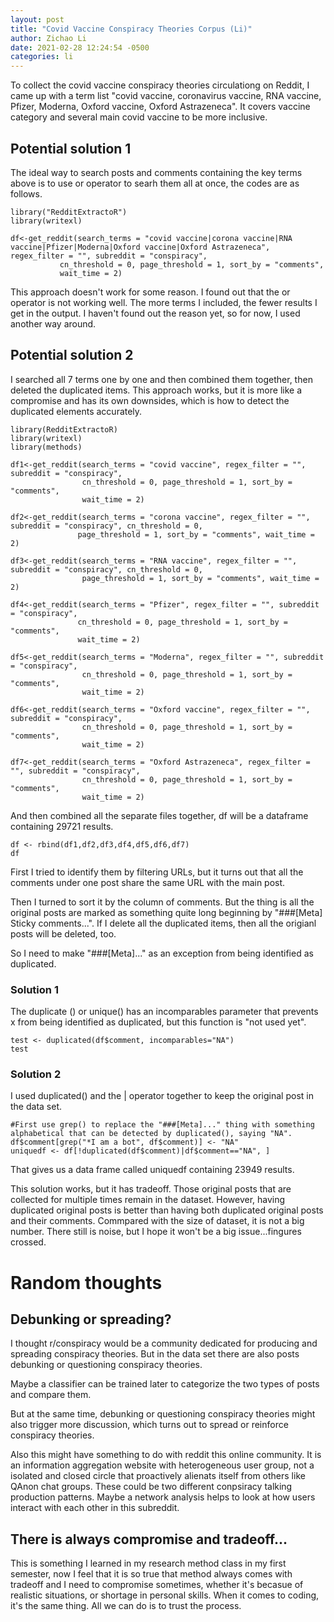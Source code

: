 ```yaml
---
layout: post
title: "Covid Vaccine Conspiracy Theories Corpus (Li)"
author: Zichao Li
date: 2021-02-28 12:24:54 -0500
categories: li
---
```


To collect the covid vaccine conspiracy theories circulationg on Reddit, I came up with a term list "covid vaccine, coronavirus vaccine, RNA vaccine, Pfizer, Moderna, Oxford vaccine, Oxford Astrazeneca". It covers vaccine category and several main covid vaccine to be more inclusive. 

## Potential solution 1
The ideal way to search posts and comments containing the key terms above is to use or operator to searh them all at once, the codes are as follows. 

```{r}
library("RedditExtractoR")
library(writexl)

df<-get_reddit(search_terms = "covid vaccine|corona vaccine|RNA vaccine|Pfizer|Moderna|Oxford vaccine|Oxford Astrazeneca", regex_filter = "", subreddit = "conspiracy",
           cn_threshold = 0, page_threshold = 1, sort_by = "comments",
           wait_time = 2)
```

This approach doesn't work for some reason. I found out that the or operator is not working well. The more terms I included, the fewer results I get in the output. I haven't found out the reason yet, so for now, I used another way around.

## Potential solution 2
I searched all 7 terms one by one and then combined them together, then deleted the duplicated items. This approach works, but it is more like a compromise and has its own downsides, which is how to detect the duplicated elements accurately. 

```{r}
library(RedditExtractoR)
library(writexl)
library(methods)

df1<-get_reddit(search_terms = "covid vaccine", regex_filter = "", subreddit = "conspiracy",
                cn_threshold = 0, page_threshold = 1, sort_by = "comments",
                wait_time = 2)

df2<-get_reddit(search_terms = "corona vaccine", regex_filter = "", subreddit = "conspiracy", cn_threshold = 0, 
               page_threshold = 1, sort_by = "comments", wait_time = 2)

df3<-get_reddit(search_terms = "RNA vaccine", regex_filter = "", subreddit = "conspiracy", cn_threshold = 0, 
                page_threshold = 1, sort_by = "comments", wait_time = 2)

df4<-get_reddit(search_terms = "Pfizer", regex_filter = "", subreddit = "conspiracy",
               cn_threshold = 0, page_threshold = 1, sort_by = "comments",
               wait_time = 2)

df5<-get_reddit(search_terms = "Moderna", regex_filter = "", subreddit = "conspiracy",
                cn_threshold = 0, page_threshold = 1, sort_by = "comments",
                wait_time = 2)

df6<-get_reddit(search_terms = "Oxford vaccine", regex_filter = "", subreddit = "conspiracy",
                cn_threshold = 0, page_threshold = 1, sort_by = "comments",
                wait_time = 2)

df7<-get_reddit(search_terms = "Oxford Astrazeneca", regex_filter = "", subreddit = "conspiracy",
                cn_threshold = 0, page_threshold = 1, sort_by = "comments",
                wait_time = 2)
```


And then combined all the separate files together, df will be a dataframe containing 29721 results. 

```{r}
df <- rbind(df1,df2,df3,df4,df5,df6,df7)
df 
```


First I tried to identify them by filtering URLs, but it turns out that all the comments under one post share the same URL with the main post. 

Then I turned to sort it by the column of comments. But the thing is all the original posts are marked as something quite long beginning by "###[Meta] Sticky comments...". If I delete all the duplicated items, then all the origianl posts will be deleted, too. 

So I need to make "###[Meta]..." as an exception from being identified as duplicated. 

### Solution 1

The duplicate () or unique() has an incomparables parameter that prevents x from being identified as duplicated, but this function is "not used yet". 

```{r}
test <- duplicated(df$comment, incomparables="NA")
test
```

### Solution 2
I used duplicated() and the | operator together to keep the original post in the data set. 
```{r}
#First use grep() to replace the "###[Meta]..." thing with something alphabetical that can be detected by duplicated(), saying "NA".
df$comment[grep("*I am a bot", df$comment)] <- "NA"
uniquedf <- df[!duplicated(df$comment)|df$comment=="NA", ]
````

That gives us a data frame called uniquedf containing 23949 results. 

This solution works, but it has tradeoff. Those original posts that are collected for multiple times remain in the dataset. However, having duplicated original posts is better than having both duplicated original posts and their comments. Commpared with the size of dataset, it is not a big number. There still is noise, but I hope it won't be a big issue...fingures crossed. 

# Random thoughts

## Debunking or spreading?
I thought r/conspiracy would be a community dedicated for producing and spreading conspiracy theories. But in the data set there are also posts debunking or questioning conspiracy theories. 

Maybe a classifier can be trained later to categorize the two types of posts and compare them.

But at the same time, debunking or questioning conspiracy theories might also trigger more discussion, which turns out to spread or reinforce conspiracy theories.

Also this might have something to do with reddit this online community. It is an information aggregation website with heterogeneous user group, not a isolated and closed circle that proactively alienats itself from others like QAnon chat groups. These could be two different conpsiracy talking production patterns. Maybe a network analysis helps to look at how users interact with each other in this subreddit.

## There is always compromise and tradeoff...

This is something I learned in my research method class in my first semester, now I feel that it is so true that method always comes with tradeoff and I need to compromise sometimes, whether it's becasue of realistic situations, or shortage in personal skills. When it comes to coding, it's the same thing. All we can do is to trust the process. 